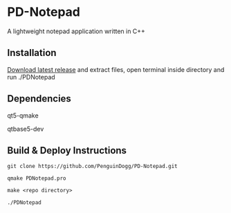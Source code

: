 # PD-Notepad
A lightweight notepad application written in C++

## Installation

[Download latest release](https://github.com/PenguinDogg/PD-Notepad/releases/tag/Releases) and extract files, open terminal inside directory and run ./PDNotepad

## Dependencies

qt5-qmake

qtbase5-dev

## Build & Deploy Instructions
`git clone https://github.com/PenguinDogg/PD-Notepad.git`

`qmake PDNotepad.pro`

`make <repo directory>`

`./PDNotepad`
